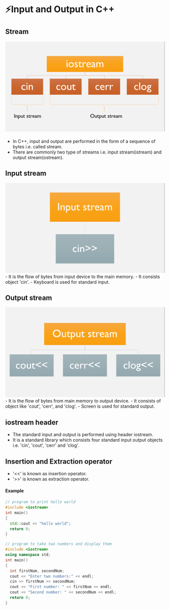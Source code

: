 # ⚡Input and Output in C++

## Stream

#### <img src="29.png">

- In C++, input and output are performed in the form of a sequence of bytes i.e. called stream.
- There are commonly two type of streams i.e. input stream(istream) and output stream(ostream).

## Input stream

<img src="30.png">
- It is the flow of bytes from input device to the main memory.
- It consists object 'cin'.
- Keyboard is used for standard input.

## Output stream

<img src="31.png">
- It is the flow of bytes from main memory to output device.
- It consists of object like 'cout', 'cerr', and 'clog'.
- Screen is used for standard output.

## iostream header

- The standard input and output is performed using header iostream.
- It is a standard library which consists four standard input output objects i.e. 'cin', 'cout', 'cerr' and 'clog'.

## Insertion and Extraction operator

- '<<' is known as insertion operator.
- '>>' is known as extraction operator.

#### Example

```cpp
// program to print hello world
#include <iostream>
int main()
{
  std::cout << "hello world";
  return 0;
}
```

```cpp
// program to take two numbers and display them
#include <iostream>
using namespace std;
int main()
{
  int firstNum, secondNum;
  cout << "Enter two numbers:" << endl;
  cin >> firstNum >> secondNum;
  cout << "First number: " << firstNum << endl;
  cout << "Second number: " << secondNum << endl;
  return 0;
}
```
